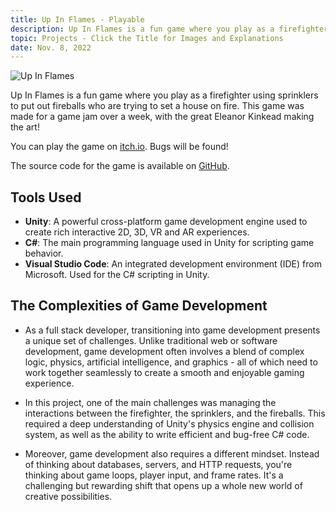 ```yaml
---
title: Up In Flames - Playable
description: Up In Flames is a fun game where you play as a firefighter using sprinklers to put out fireballs who are trying to set a house on fire. This game was made for a game jam over a week, with the great Eleanor Kinkead making the art!
topic: Projects - Click the Title for Images and Explanations
date: Nov. 8, 2022
---
```


![Up In Flames](/project-2.gif)

Up In Flames is a fun game where you play as a firefighter using sprinklers to put out fireballs who are trying to set a house on fire. This game was made for a game jam over a week, with the great Eleanor Kinkead making the art!

You can play the game on [itch.io](https://kinkeadian25.itch.io/up-in-flames). Bugs will be found!

The source code for the game is available on [GitHub](https://github.com/kinkeadian25/UpInFlames).

## Tools Used

- **Unity**: A powerful cross-platform game development engine used to create rich interactive 2D, 3D, VR and AR experiences.
- **C#**: The main programming language used in Unity for scripting game behavior.
- **Visual Studio Code**: An integrated development environment (IDE) from Microsoft. Used for the C# scripting in Unity.

## The Complexities of Game Development

- As a full stack developer, transitioning into game development presents a unique set of challenges. Unlike traditional web or software development, game development often involves a blend of complex logic, physics, artificial intelligence, and graphics - all of which need to work together seamlessly to create a smooth and enjoyable gaming experience.

- In this project, one of the main challenges was managing the interactions between the firefighter, the sprinklers, and the fireballs. This required a deep understanding of Unity's physics engine and collision system, as well as the ability to write efficient and bug-free C# code.

- Moreover, game development also requires a different mindset. Instead of thinking about databases, servers, and HTTP requests, you're thinking about game loops, player input, and frame rates. It's a challenging but rewarding shift that opens up a whole new world of creative possibilities.
